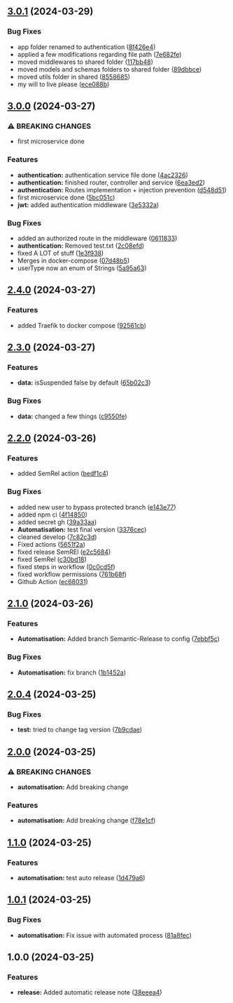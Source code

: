 ## [3.0.1](https://github.com/Projet-Elective-Web-Groupe-2/elective-web-backend/compare/v3.0.0...v3.0.1) (2024-03-29)


### Bug Fixes

* app folder renamed to authentication ([8f426e4](https://github.com/Projet-Elective-Web-Groupe-2/elective-web-backend/commit/8f426e41927615c6ea4126a15e237d0dee0dec9d))
* applied a few modifications regarding file path ([7e682fe](https://github.com/Projet-Elective-Web-Groupe-2/elective-web-backend/commit/7e682fe6b1cc33b87dd869708b456d22531b4ed5))
* moved middlewares to shared folder ([117bb48](https://github.com/Projet-Elective-Web-Groupe-2/elective-web-backend/commit/117bb4882c9f4c6af1338475c997b83aad7dcd4f))
* moved models and schemas folders to shared folder ([89dbbce](https://github.com/Projet-Elective-Web-Groupe-2/elective-web-backend/commit/89dbbce642276ef3f95f5ae9d3f025f262d386ff))
* moved utils folder in shared ([8558685](https://github.com/Projet-Elective-Web-Groupe-2/elective-web-backend/commit/855868533cee5e1cf9cb62b8173bc26535ca4154))
* my will to live please ([ece088b](https://github.com/Projet-Elective-Web-Groupe-2/elective-web-backend/commit/ece088ba1b2661c73b90c78355b373dac600b800))

## [3.0.0](https://github.com/Projet-Elective-Web-Groupe-2/elective-web-backend/compare/v2.4.0...v3.0.0) (2024-03-27)


### ⚠ BREAKING CHANGES

* first microservice done

### Features

* **authentication:** authentication service file done ([4ac2326](https://github.com/Projet-Elective-Web-Groupe-2/elective-web-backend/commit/4ac2326a2fd9fa2f03cac4949eaa8133b8329eb4))
* **authentication:** finished router, controller and service ([6ea3ed2](https://github.com/Projet-Elective-Web-Groupe-2/elective-web-backend/commit/6ea3ed261c2986b57cf262e34d0bebafbcfae514))
* **authentication:** Routes implementation + injection prevention ([d548d51](https://github.com/Projet-Elective-Web-Groupe-2/elective-web-backend/commit/d548d516f6d3896c4c33d679efa01eb07dbcd1ba))
* first microservice done ([5bc051c](https://github.com/Projet-Elective-Web-Groupe-2/elective-web-backend/commit/5bc051cd858c5a71bb4f2f23afd975350d95e1ed))
* **jwt:** added authentication middleware ([3e5332a](https://github.com/Projet-Elective-Web-Groupe-2/elective-web-backend/commit/3e5332a8b614474b1da260df1113674e66e3ea42))


### Bug Fixes

* added an authorized route in the middleware ([0611833](https://github.com/Projet-Elective-Web-Groupe-2/elective-web-backend/commit/0611833f28d62c80bd9c680f96553657ef972994))
* **authentication:** Removed test.txt ([2c08efd](https://github.com/Projet-Elective-Web-Groupe-2/elective-web-backend/commit/2c08efd9e91988e916d8c662e3bd4a25d69f58db))
* fixed A LOT of stuff ([1e3f938](https://github.com/Projet-Elective-Web-Groupe-2/elective-web-backend/commit/1e3f9388ee951f8d4f45c90ebcd2fa1abaf10f5d))
* Merges in docker-compose ([07d48b5](https://github.com/Projet-Elective-Web-Groupe-2/elective-web-backend/commit/07d48b52cb295df043fcc0a90947362765490758))
* userType now an enum of Strings ([5a95a63](https://github.com/Projet-Elective-Web-Groupe-2/elective-web-backend/commit/5a95a63fdb3aed90c5e224b667b736ecfb37f00b))

## [2.4.0](https://github.com/Projet-Elective-Web-Groupe-2/elective-web-backend/compare/v2.3.0...v2.4.0) (2024-03-27)


### Features

* added Traefik to docker compose ([92561cb](https://github.com/Projet-Elective-Web-Groupe-2/elective-web-backend/commit/92561cb235f0b0ded5a9599d9afc37778274958e))

## [2.3.0](https://github.com/Projet-Elective-Web-Groupe-2/elective-web-backend/compare/v2.2.0...v2.3.0) (2024-03-27)


### Features

* **data:** isSuspended false by default ([65b02c3](https://github.com/Projet-Elective-Web-Groupe-2/elective-web-backend/commit/65b02c3775d2c82b57e3dc789ec096fab917eb39))


### Bug Fixes

* **data:** changed a few things ([c9550fe](https://github.com/Projet-Elective-Web-Groupe-2/elective-web-backend/commit/c9550fe6b0471f73ff5dc48b258930e6dabd3311))

## [2.2.0](https://github.com/Projet-Elective-Web-Groupe-2/elective-web-backend/compare/v2.1.0...v2.2.0) (2024-03-26)


### Features

* added SemRel action ([bedf1c4](https://github.com/Projet-Elective-Web-Groupe-2/elective-web-backend/commit/bedf1c4f6429f3865b662cb59f32b7affe454056))


### Bug Fixes

* added new user to bypass protected branch ([e143e77](https://github.com/Projet-Elective-Web-Groupe-2/elective-web-backend/commit/e143e7759685901a74f68699e768677ea2414587))
* added npm ci ([4f14850](https://github.com/Projet-Elective-Web-Groupe-2/elective-web-backend/commit/4f14850c73e9f3b2b236d17227d5585795205f69))
* added secret gh ([39a33aa](https://github.com/Projet-Elective-Web-Groupe-2/elective-web-backend/commit/39a33aaf3dd32c73924bf8f3cf749fad1cc30ddf))
* **Automatisation:** test final version ([3376cec](https://github.com/Projet-Elective-Web-Groupe-2/elective-web-backend/commit/3376cec3f21737f2d2bc569724223031bf0df71a))
* cleaned develop ([7c82c3d](https://github.com/Projet-Elective-Web-Groupe-2/elective-web-backend/commit/7c82c3d753e9f2b902cb4b5021e39268cf76db32))
* Fixed actions ([5651f2a](https://github.com/Projet-Elective-Web-Groupe-2/elective-web-backend/commit/5651f2a686649b00f0dae1cef1024edbba77460e))
* fixed release SemREl ([e2c5684](https://github.com/Projet-Elective-Web-Groupe-2/elective-web-backend/commit/e2c56841fb47b725941836535f31284a50f46643))
* fixed SemRel ([c30bd18](https://github.com/Projet-Elective-Web-Groupe-2/elective-web-backend/commit/c30bd18529d34505a303fe5bd057ed0b98e0d4bf))
* fixed steps in workflow ([0c0cd5f](https://github.com/Projet-Elective-Web-Groupe-2/elective-web-backend/commit/0c0cd5fa3733cc9e2afc70b080b23c855112edd0))
* fixed workflow permissions ([761b68f](https://github.com/Projet-Elective-Web-Groupe-2/elective-web-backend/commit/761b68f5f15cdde190962f02d07ddc0d13668222))
* Github Action ([ec68031](https://github.com/Projet-Elective-Web-Groupe-2/elective-web-backend/commit/ec68031f8a52f3b66abf585cc9950151058e3b35))

## [2.1.0](https://github.com/Projet-Elective-Web-Groupe-2/elective-web-backend/compare/v2.0.4...v2.1.0) (2024-03-26)


### Features

* **Automatisation:** Added branch Semantic-Release to config ([7ebbf5c](https://github.com/Projet-Elective-Web-Groupe-2/elective-web-backend/commit/7ebbf5c54f3f2846a668234c80412ba324b347e9))


### Bug Fixes

* **Automatisation:** fix branch ([1b1452a](https://github.com/Projet-Elective-Web-Groupe-2/elective-web-backend/commit/1b1452abf06a45280508a10e2b3e778c08d87ac7))

## [2.0.4](https://github.com/Projet-Elective-Web-Groupe-2/elective-web-backend/compare/v2.0.3...v2.0.4) (2024-03-25)


### Bug Fixes

* **test:** tried to change tag version ([7b9cdae](https://github.com/Projet-Elective-Web-Groupe-2/elective-web-backend/commit/7b9cdaebae75d2c5a781e2e4fe080be8dd402fc4))

## [2.0.0](https://github.com/Projet-Elective-Web-Groupe-2/elective-web-backend/compare/v1.1.0...v2.0.0) (2024-03-25)


### ⚠ BREAKING CHANGES

* **automatisation:** Add breaking change

### Features

* **automatisation:** Add breaking change ([f78e1cf](https://github.com/Projet-Elective-Web-Groupe-2/elective-web-backend/commit/f78e1cffa9ddaf3e3ed118423aba234fde3b1469))

## [1.1.0](https://github.com/Projet-Elective-Web-Groupe-2/elective-web-backend/compare/v1.0.1...v1.1.0) (2024-03-25)


### Features

* **automatisation:** test auto release ([1d479a6](https://github.com/Projet-Elective-Web-Groupe-2/elective-web-backend/commit/1d479a6c08f6f9c40b3a8e49b3c7c41da8cbcf2f))

## [1.0.1](https://github.com/Projet-Elective-Web-Groupe-2/elective-web-backend/compare/v1.0.0...v1.0.1) (2024-03-25)


### Bug Fixes

* **automatisation:** Fix issue with automated process ([81a8fec](https://github.com/Projet-Elective-Web-Groupe-2/elective-web-backend/commit/81a8fec5180c9caae4cbc730e3d2a4ef8d8dcfe2))

## 1.0.0 (2024-03-25)


### Features

* **release:** Added automatic release note ([38eeea4](https://github.com/Projet-Elective-Web-Groupe-2/elective-web-backend/commit/38eeea4b03c19f6297aff30ea1aed3d22cec88b2))

